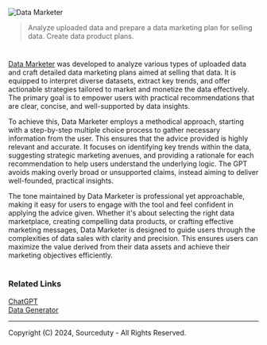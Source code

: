 ![Data Marketer](https://github.com/user-attachments/assets/554d953a-cbb0-487e-806b-c6d4324026be)

> Analyze uploaded data and prepare a data marketing plan for selling data. Create data product plans.

#

[Data Marketer](https://chatgpt.com/g/g-kicZYQNOP-data-marketer) was developed  to analyze various types of uploaded data and craft detailed data marketing plans aimed at selling that data. It is equipped to interpret diverse datasets, extract key trends, and offer actionable strategies tailored to market and monetize the data effectively. The primary goal is to empower users with practical recommendations that are clear, concise, and well-supported by data insights.

To achieve this, Data Marketer employs a methodical approach, starting with a step-by-step multiple choice process to gather necessary information from the user. This ensures that the advice provided is highly relevant and accurate. It focuses on identifying key trends within the data, suggesting strategic marketing avenues, and providing a rationale for each recommendation to help users understand the underlying logic. The GPT avoids making overly broad or unsupported claims, instead aiming to deliver well-founded, practical insights.

The tone maintained by Data Marketer is professional yet approachable, making it easy for users to engage with the tool and feel confident in applying the advice given. Whether it's about selecting the right data marketplace, creating compelling data products, or crafting effective marketing messages, Data Marketer is designed to guide users through the complexities of data sales with clarity and precision. This ensures users can maximize the value derived from their data assets and achieve their marketing objectives efficiently.

#
### Related Links

[ChatGPT](https://github.com/sourceduty/ChatGPT)
<br>
[Data Generator](https://chat.openai.com/g/g-z6S0qcei3-data-generator)

***
Copyright (C) 2024, Sourceduty - All Rights Reserved.
